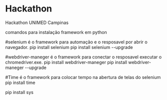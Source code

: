 # Hackathon
Hackathon UNIMED Campinas

comandos para instalação framework em  python

#selenium é o framework para automação e o resposavel por abrir o navegador.
    pip install selenium
    pip install selenium --upgrade

#webdriver-maneger é o framework para conectar o resposavel executar o chromedriver.exe.
  pip install webdriver-maneger
  pip install webdriver-maneger --upgrade
  
#Time é o framework para colocar tempo na abertura de telas do selenium
pip install time 

pip install sys
